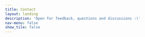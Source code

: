 ```yaml
---
title: Contact
layout: landing
description: 'Open for feedback, questions and discussions :)'
nav-menu: false
show_tile: false
---
```


<!-- Main -->
<div id="main">

</div>
